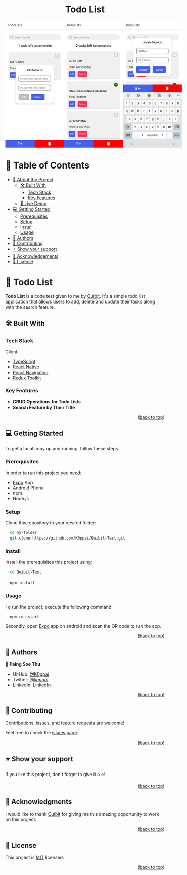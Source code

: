 <a name="readme-top"></a>

<div align="center">

  <h1><b>Todo List</b></h1>

</div>

<div align="center" style="display: flex; justify-content: space-around;">
  <img src="./assets/ss3.jpg" height="400" />
  <img src="./assets/ss2.jpg" height="400" />
  <img src="./assets/ss1.jpg" height="400" />
</div>
<!-- TABLE OF CONTENTS -->

# 📗 Table of Contents

- [📖 About the Project](#about-project)
  - [🛠 Built With](#built-with)
    - [Tech Stack](#tech-stack)
    - [Key Features](#key-features)
  - [🚀 Live Demo](#live-demo)
- [💻 Getting Started](#getting-started)
  - [Prerequisites](#prerequisites)
  - [Setup](#setup)
  - [Install](#install)
  - [Usage](#usage)
- [👥 Authors](#authors)
- [🤝 Contributing](#contributing)
- [⭐️ Show your support](#support)
- [🙏 Acknowledgements](#acknowledgements)
- [📝 License](#license)

<!-- PROJECT DESCRIPTION -->

# 📖 Todo List <a name="about-project"></a>

**Todo List** is a code test given to me by [Quibit](https://www.facebook.com/quibit21092023). It's a simple todo list application that allows users to add, delete and update their tasks along with the search feature.

## 🛠 Built With <a name="built-with"></a>

### Tech Stack <a name="tech-stack"></a>

<label>Client</label>

  <ul>
    <li><a href="https://www.typescriptlang.org/">TypeScript</a></li>
    <li><a href="https://reactnative.dev/">React Native</a></li>
    <li><a href="https://reactnavigation.org/">React Navigation</a></li>
    <li><a href="https://redux-toolkit.js.org/">Redux Toolkit</a></li>
  </ul>

<!-- Features -->

### Key Features <a name="key-features"></a>

- **CRUD Operations for Todo Lists**
- **Search Feature by Their Title**

<p align="right">(<a href="#readme-top">back to top</a>)</p>


<!-- GETTING STARTED -->

## 💻 Getting Started <a name="getting-started"></a>

To get a local copy up and running, follow these steps.

### Prerequisites

In order to run this project you need:

- [Expo](https://play.google.com/store/apps/details?id=host.exp.exponent&hl=en&gl=US) App
- Android Phone
- npm
- Node.js

### Setup

Clone this repository to your desired folder:

```sh
  cd my-folder
  git clone https://github.com/K0ppai/Quibit-Test.git
```

### Install

Install the prerequisites this project using:

```sh
  cd Quibit-Test

  npm install
```

### Usage

To run the project, execute the following command:


```
  npm run start
```
Secondly, open [Expo](https://play.google.com/store/apps/details?id=host.exp.exponent&hl=en&gl=US) app on android and scan the QR code to run the app.

<p align="right">(<a href="#readme-top">back to top</a>)</p>

<!-- AUTHORS -->

## 👥 Authors <a name="authors"></a>

👤 **Paing Soe Thu**

- GitHub: [@K0ppai](https://github.com/K0ppai)
- Twitter: [@_koppai_](https://twitter.com/_koppai_)
- LinkedIn: [LinkedIn](https://www.linkedin.com/in/paingsoe-thu)

<p align="right">(<a href="#readme-top">back to top</a>)</p>

<!-- CONTRIBUTING -->

## 🤝 Contributing <a name="contributing"></a>

Contributions, issues, and feature requests are welcome!

Feel free to check the [issues page](https://github.com/K0ppai/Quibit-Test/issues).

<p align="right">(<a href="#readme-top">back to top</a>)</p>

<!-- SUPPORT -->

## ⭐️ Show your support <a name="support"></a>

If you like this project, don't forget to give it a ⭐️!

<p align="right">(<a href="#readme-top">back to top</a>)</p>

<!-- ACKNOWLEDGEMENTS -->

## 🙏 Acknowledgments <a name="acknowledgements"></a>

I would like to thank [Quibit](https://www.facebook.com/quibit21092023) for giving me this amazing opportunity to work on this project.

<p align="right">(<a href="#readme-top">back to top</a>)</p>

<!-- LICENSE -->

## 📝 License <a name="license"></a>

This project is [MIT](https://github.com/K0ppai/Quibit-Test/blob/develop/MIT.md) licensed.

<p align="right">(<a href="#readme-top">back to top</a>)</p>
